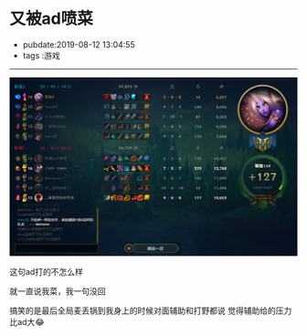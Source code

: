 # 又被ad喷菜

- pubdate:2019-08-12 13:04:55
- tags :游戏

------

![战绩图](./img/20190812010043.png)

这句ad打的不怎么样

就一直说我菜，我一句没回

搞笑的是最后全局麦丢锅到我身上的时候对面辅助和打野都说 觉得辅助给的压力比ad大😂
